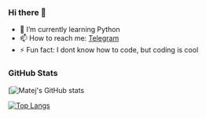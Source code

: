 ### Hi there 👋

- 🌱 I’m currently learning Python
- 📫 How to reach me: [Telegram](t.me/matejmajny)
- ⚡ Fun fact: I dont know how to code, but coding is cool

### GitHub Stats

[![Matej's GitHub stats](https://github-readme-stats.vercel.app/api?username=matejmajny&theme=dark&show_icons=true)



[![Top Langs](https://github-readme-stats.vercel.app/api/top-langs/?username=matejmajny&theme=dark)](https://github.com/anuraghazra/github-readme-stats)




<!--
**matejmajny/matejmajny** is a ✨ _special_ ✨ repository because its `README.md` (this file) appears on your GitHub profile.

Here are some ideas to get you started:

- 🔭 I’m currently working on ...
- 👯 I’m looking to collaborate on ...
- 🤔 I’m looking for help with ...
- 💬 Ask me about ...
- 😄 Pronouns: ...
-->
